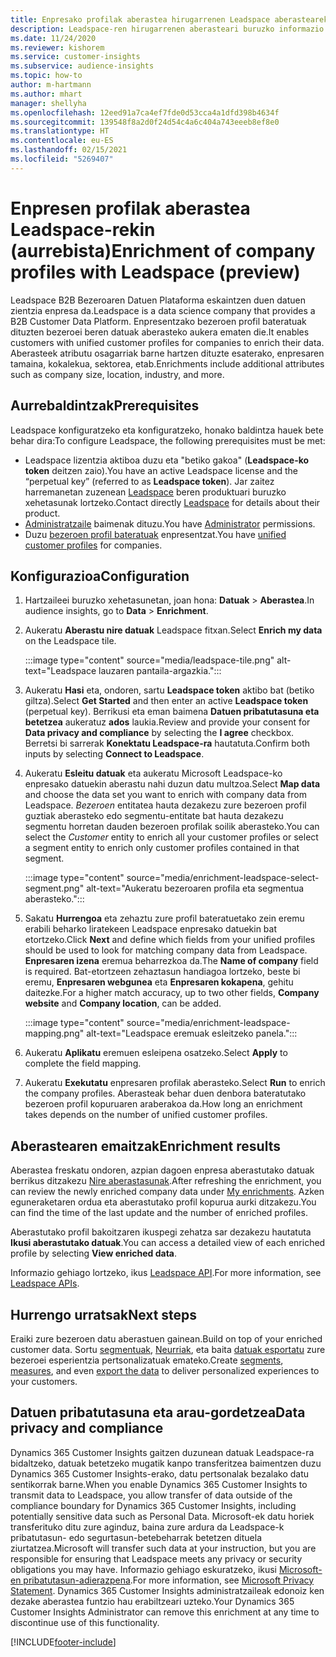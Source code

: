 ```yaml
---
title: Enpresako profilak aberastea hirugarrenen Leadspace aberastearekin
description: Leadspace-ren hirugarrenen aberasteari buruzko informazio orokorra.
ms.date: 11/24/2020
ms.reviewer: kishorem
ms.service: customer-insights
ms.subservice: audience-insights
ms.topic: how-to
author: m-hartmann
ms.author: mhart
manager: shellyha
ms.openlocfilehash: 12eed91a7ca4ef7fde0d53cca4a1dfd398b4634f
ms.sourcegitcommit: 139548f8a2d0f24d54c4a6c404a743eeeb8ef8e0
ms.translationtype: HT
ms.contentlocale: eu-ES
ms.lasthandoff: 02/15/2021
ms.locfileid: "5269407"
---
```

# <a name="enrichment-of-company-profiles-with-leadspace-preview"></a><span data-ttu-id="d0dde-103">Enpresen profilak aberastea Leadspace-rekin (aurrebista)</span><span class="sxs-lookup"><span data-stu-id="d0dde-103">Enrichment of company profiles with Leadspace (preview)</span></span>

<span data-ttu-id="d0dde-104">Leadspace B2B Bezeroaren Datuen Plataforma eskaintzen duen datuen zientzia enpresa da.</span><span class="sxs-lookup"><span data-stu-id="d0dde-104">Leadspace is a data science company that provides a B2B Customer Data Platform.</span></span> <span data-ttu-id="d0dde-105">Enpresentzako bezeroen profil bateratuak dituzten bezeroei beren datuak aberasteko aukera ematen die.</span><span class="sxs-lookup"><span data-stu-id="d0dde-105">It enables customers with unified customer profiles for companies to enrich their data.</span></span> <span data-ttu-id="d0dde-106">Aberasteek atributu osagarriak barne hartzen dituzte esaterako, enpresaren tamaina, kokalekua, sektorea, etab.</span><span class="sxs-lookup"><span data-stu-id="d0dde-106">Enrichments include additional attributes such as company size, location, industry, and more.</span></span>

## <a name="prerequisites"></a><span data-ttu-id="d0dde-107">Aurrebaldintzak</span><span class="sxs-lookup"><span data-stu-id="d0dde-107">Prerequisites</span></span>

<span data-ttu-id="d0dde-108">Leadspace konfiguratzeko eta konfiguratzeko, honako baldintza hauek bete behar dira:</span><span class="sxs-lookup"><span data-stu-id="d0dde-108">To configure Leadspace, the following prerequisites must be met:</span></span>

- <span data-ttu-id="d0dde-109">Leadspace lizentzia aktiboa duzu eta "betiko gakoa" (**Leadspace-ko token** deitzen zaio).</span><span class="sxs-lookup"><span data-stu-id="d0dde-109">You have an active Leadspace license and the “perpetual key” (referred to as **Leadspace token**).</span></span> <span data-ttu-id="d0dde-110">Jar zaitez harremanetan zuzenean [Leadspace](https://www.leadspace.com/products/leadspace-on-demand/) beren produktuari buruzko xehetasunak lortzeko.</span><span class="sxs-lookup"><span data-stu-id="d0dde-110">Contact directly [Leadspace](https://www.leadspace.com/products/leadspace-on-demand/) for details about their product.</span></span>
- <span data-ttu-id="d0dde-111">[Administratzaile](permissions.md#administrator) baimenak dituzu.</span><span class="sxs-lookup"><span data-stu-id="d0dde-111">You have [Administrator](permissions.md#administrator) permissions.</span></span>
- <span data-ttu-id="d0dde-112">Duzu [bezeroen profil bateratuak](customer-profiles.md) enpresentzat.</span><span class="sxs-lookup"><span data-stu-id="d0dde-112">You have [unified customer profiles](customer-profiles.md) for companies.</span></span>

## <a name="configuration"></a><span data-ttu-id="d0dde-113">Konfigurazioa</span><span class="sxs-lookup"><span data-stu-id="d0dde-113">Configuration</span></span>

1. <span data-ttu-id="d0dde-114">Hartzaileei buruzko xehetasunetan, joan hona: **Datuak** > **Aberastea**.</span><span class="sxs-lookup"><span data-stu-id="d0dde-114">In audience insights, go to **Data** > **Enrichment**.</span></span>

1. <span data-ttu-id="d0dde-115">Aukeratu **Aberastu nire datuak** Leadspace fitxan.</span><span class="sxs-lookup"><span data-stu-id="d0dde-115">Select **Enrich my data** on the Leadspace tile.</span></span>

   :::image type="content" source="media/leadspace-tile.png" alt-text="Leadspace lauzaren pantaila-argazkia.":::

1. <span data-ttu-id="d0dde-117">Aukeratu **Hasi** eta, ondoren, sartu **Leadspace token** aktibo bat (betiko giltza).</span><span class="sxs-lookup"><span data-stu-id="d0dde-117">Select **Get Started** and then enter an active **Leadspace token** (perpetual key).</span></span> <span data-ttu-id="d0dde-118">Berrikusi eta eman baimena **Datuen pribatutasuna eta betetzea** aukeratuz **ados** laukia.</span><span class="sxs-lookup"><span data-stu-id="d0dde-118">Review and provide your consent for **Data privacy and compliance** by selecting the **I agree** checkbox.</span></span> <span data-ttu-id="d0dde-119">Berretsi bi sarrerak **Konektatu Leadspace-ra** hautatuta.</span><span class="sxs-lookup"><span data-stu-id="d0dde-119">Confirm both inputs by selecting **Connect to Leadspace**.</span></span>

1. <span data-ttu-id="d0dde-120">Aukeratu **Esleitu datuak** eta aukeratu Microsoft Leadspace-ko enpresako datuekin aberastu nahi duzun datu multzoa.</span><span class="sxs-lookup"><span data-stu-id="d0dde-120">Select **Map data** and choose the data set you want to enrich with company data from Leadspace.</span></span> <span data-ttu-id="d0dde-121">*Bezeroen* entitatea hauta dezakezu zure bezeroen profil guztiak aberasteko edo segmentu-entitate bat hauta dezakezu segmentu horretan dauden bezeroen profilak soilik aberasteko.</span><span class="sxs-lookup"><span data-stu-id="d0dde-121">You can select the *Customer* entity to enrich all your customer profiles or select a segment entity to enrich only customer profiles contained in that segment.</span></span>

   :::image type="content" source="media/enrichment-leadspace-select-segment.png" alt-text="Aukeratu bezeroaren profila eta segmentua aberasteko.":::

1. <span data-ttu-id="d0dde-123">Sakatu **Hurrengoa** eta zehaztu zure profil bateratuetako zein eremu erabili beharko liratekeen Leadspace enpresako datuekin bat etortzeko.</span><span class="sxs-lookup"><span data-stu-id="d0dde-123">Click **Next** and define which fields from your unified profiles should be used to look for matching company data from Leadspace.</span></span> <span data-ttu-id="d0dde-124">**Enpresaren izena** eremua beharrezkoa da.</span><span class="sxs-lookup"><span data-stu-id="d0dde-124">The **Name of company** field is required.</span></span> <span data-ttu-id="d0dde-125">Bat-etortzeen zehaztasun handiagoa lortzeko, beste bi eremu, **Enpresaren webgunea** eta **Enpresaren kokapena**, gehitu daitezke.</span><span class="sxs-lookup"><span data-stu-id="d0dde-125">For a higher match accuracy, up to two other fields, **Company website** and **Company location**, can be added.</span></span>

   :::image type="content" source="media/enrichment-leadspace-mapping.png" alt-text="Leadspace eremuak esleitzeko panela.":::
   
1. <span data-ttu-id="d0dde-127">Aukeratu **Aplikatu** eremuen esleipena osatzeko.</span><span class="sxs-lookup"><span data-stu-id="d0dde-127">Select **Apply** to complete the field mapping.</span></span>

1. <span data-ttu-id="d0dde-128">Aukeratu **Exekutatu** enpresaren profilak aberasteko.</span><span class="sxs-lookup"><span data-stu-id="d0dde-128">Select **Run** to enrich the company profiles.</span></span> <span data-ttu-id="d0dde-129">Aberasteak behar duen denbora bateratutako bezeroen profil kopuruaren araberakoa da.</span><span class="sxs-lookup"><span data-stu-id="d0dde-129">How long an enrichment takes depends on the number of unified customer profiles.</span></span>

## <a name="enrichment-results"></a><span data-ttu-id="d0dde-130">Aberastearen emaitzak</span><span class="sxs-lookup"><span data-stu-id="d0dde-130">Enrichment results</span></span>

<span data-ttu-id="d0dde-131">Aberastea freskatu ondoren, azpian dagoen enpresa aberastutako datuak berrikus ditzakezu [Nire aberastasunak](enrichment-hub.md).</span><span class="sxs-lookup"><span data-stu-id="d0dde-131">After refreshing the enrichment, you can review the newly enriched company data under [My enrichments](enrichment-hub.md).</span></span> <span data-ttu-id="d0dde-132">Azken eguneraketaren ordua eta aberastutako profil kopurua aurki ditzakezu.</span><span class="sxs-lookup"><span data-stu-id="d0dde-132">You can find the time of the last update and the number of enriched profiles.</span></span>

<span data-ttu-id="d0dde-133">Aberastutako profil bakoitzaren ikuspegi zehatza sar dezakezu hautatuta **Ikusi aberastutako datuak**.</span><span class="sxs-lookup"><span data-stu-id="d0dde-133">You can access a detailed view of each enriched profile by selecting **View enriched data**.</span></span>

<span data-ttu-id="d0dde-134">Informazio gehiago lortzeko, ikus [Leadspace API](https://support.leadspace.com/hc/en-us/sections/201997649-API).</span><span class="sxs-lookup"><span data-stu-id="d0dde-134">For more information, see [Leadspace APIs](https://support.leadspace.com/hc/en-us/sections/201997649-API).</span></span>

## <a name="next-steps"></a><span data-ttu-id="d0dde-135">Hurrengo urratsak</span><span class="sxs-lookup"><span data-stu-id="d0dde-135">Next steps</span></span>

<span data-ttu-id="d0dde-136">Eraiki zure bezeroen datu aberastuen gainean.</span><span class="sxs-lookup"><span data-stu-id="d0dde-136">Build on top of your enriched customer data.</span></span> <span data-ttu-id="d0dde-137">Sortu [segmentuak](segments.md), [Neurriak](measures.md), eta baita [datuak esportatu](export-destinations.md) zure bezeroei esperientzia pertsonalizatuak emateko.</span><span class="sxs-lookup"><span data-stu-id="d0dde-137">Create [segments](segments.md), [measures](measures.md), and even [export the data](export-destinations.md) to deliver personalized experiences to your customers.</span></span>

## <a name="data-privacy-and-compliance"></a><span data-ttu-id="d0dde-138">Datuen pribatutasuna eta arau-gordetzea</span><span class="sxs-lookup"><span data-stu-id="d0dde-138">Data privacy and compliance</span></span>

<span data-ttu-id="d0dde-139">Dynamics 365 Customer Insights gaitzen duzunean datuak Leadspace-ra bidaltzeko, datuak betetzeko mugatik kanpo transferitzea baimentzen duzu Dynamics 365 Customer Insights-erako, datu pertsonalak bezalako datu sentikorrak barne.</span><span class="sxs-lookup"><span data-stu-id="d0dde-139">When you enable Dynamics 365 Customer Insights to transmit data to Leadspace, you allow transfer of data outside of the compliance boundary for Dynamics 365 Customer Insights, including potentially sensitive data such as Personal Data.</span></span> <span data-ttu-id="d0dde-140">Microsoft-ek datu horiek transferituko ditu zure aginduz, baina zure ardura da Leadspace-k pribatutasun- edo segurtasun-betebeharrak betetzen dituela ziurtatzea.</span><span class="sxs-lookup"><span data-stu-id="d0dde-140">Microsoft will transfer such data at your instruction, but you are responsible for ensuring that Leadspace meets any privacy or security obligations you may have.</span></span> <span data-ttu-id="d0dde-141">Informazio gehiago eskuratzeko, ikusi [Microsoft-en pribatutasun-adierazpena](https://go.microsoft.com/fwlink/?linkid=396732).</span><span class="sxs-lookup"><span data-stu-id="d0dde-141">For more information, see [Microsoft Privacy Statement](https://go.microsoft.com/fwlink/?linkid=396732).</span></span>
<span data-ttu-id="d0dde-142">Dynamics 365 Customer Insights administratzaileak edonoiz ken dezake aberastea funtzio hau erabiltzeari uzteko.</span><span class="sxs-lookup"><span data-stu-id="d0dde-142">Your Dynamics 365 Customer Insights Administrator can remove this enrichment at any time to discontinue use of this functionality.</span></span>


[!INCLUDE[footer-include](../includes/footer-banner.md)]